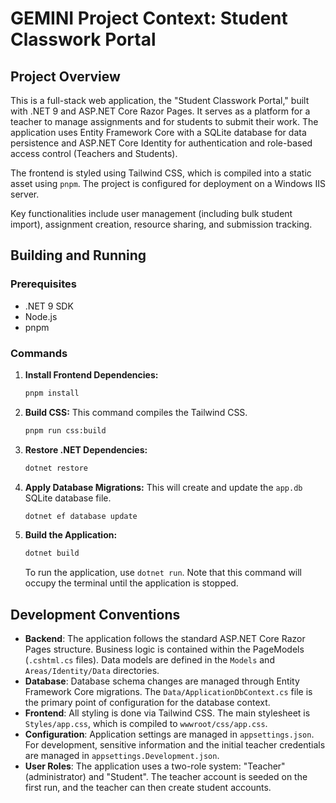 # GEMINI Project Context: Student Classwork Portal

## Project Overview

This is a full-stack web application, the "Student Classwork Portal," built with .NET 9 and ASP.NET Core Razor Pages. It
serves as a platform for a teacher to manage assignments and for students to submit their work. The application uses
Entity Framework Core with a SQLite database for data persistence and ASP.NET Core Identity for authentication and
role-based access control (Teachers and Students).

The frontend is styled using Tailwind CSS, which is compiled into a static asset using `pnpm`. The project is configured
for deployment on a Windows IIS server.

Key functionalities include user management (including bulk student import), assignment creation, resource sharing, and
submission tracking.

## Building and Running

### Prerequisites

- .NET 9 SDK
- Node.js
- pnpm

### Commands

1. **Install Frontend Dependencies:**
   ```sh
   pnpm install
   ```

2. **Build CSS:**
   This command compiles the Tailwind CSS.
   ```sh
   pnpm run css:build
   ```

3. **Restore .NET Dependencies:**
   ```sh
   dotnet restore
   ```

4. **Apply Database Migrations:**
   This will create and update the `app.db` SQLite database file.
   ```sh
   dotnet ef database update
   ```

5. **Build the Application:**
   ```sh
   dotnet build
   ```

   To run the application, use `dotnet run`. Note that this command will occupy the terminal until the application is
   stopped.

## Development Conventions

- **Backend**: The application follows the standard ASP.NET Core Razor Pages structure. Business logic is contained
  within the PageModels (`.cshtml.cs` files). Data models are defined in the `Models` and `Areas/Identity/Data`
  directories.
- **Database**: Database schema changes are managed through Entity Framework Core migrations. The
  `Data/ApplicationDbContext.cs` file is the primary point of configuration for the database context.
- **Frontend**: All styling is done via Tailwind CSS. The main stylesheet is `Styles/app.css`, which is compiled to
  `wwwroot/css/app.css`.
- **Configuration**: Application settings are managed in `appsettings.json`. For development, sensitive information and
  the initial teacher credentials are managed in `appsettings.Development.json`.
- **User Roles**: The application uses a two-role system: "Teacher" (administrator) and "Student". The teacher account
  is seeded on the first run, and the teacher can then create student accounts.
